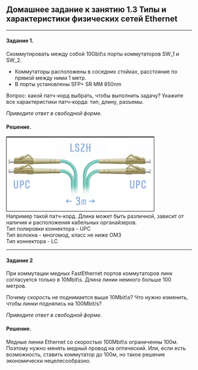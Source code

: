 ## Домашнее задание к занятию 1.3 Типы и характеристики физических сетей Ethernet  

---

#### Задание 1.

Cкоммутировать между собой 10Gbit\s порты коммутаторов SW_1 и SW_2.

- Коммутаторы расположены в соседних стойках, расстояние по прямой между ними 1 метр.
- В порты установлены SFP+ SR  MM 850nm

Вопрос: какой патч-корд выбрать, чтобы выполнить задачу?
Укажите все характеристики патч-корда: тип, длину, разъемы.

*Приведите ответ в свободной форме.*  

#### Решение.  

![1](pic/1.png)  
Например такой патч-корд. Длина может быть различной, зависит от наличия и расположения кабельных органайзеров.  
Тип полировки коннектора - UPC  
Тип волокна - многомод, класс не ниже ОМ3   
Тип коннектора - LC

---

#### Задание 2

При коммутации медных FastEthernet портов коммутаторов линк согласуется только в 10Mbit\s. Длина линии немного больше 100 метров. 

Почему скорость не поднимается выше 10Mbit\s? Что нужно изменить, чтобы линки поднялись на 100Mbit/s? 

*Приведите ответ в свободной форме.*

#### Решение.  

Медные линии Ethernet со скоростью 100Mbit\s ограниченны 100м. Поэтому нужно менять медный провод на оптический. Или, если есть возможность, ставить коммутатор до 100м, но такое решение экономически нецелесообразно.  
